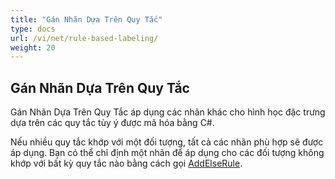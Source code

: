 ```yaml
---
title: "Gán Nhãn Dựa Trên Quy Tắc"
type: docs
url: /vi/net/rule-based-labeling/
weight: 20
---
```


## **Gán Nhãn Dựa Trên Quy Tắc**
Gán Nhãn Dựa Trên Quy Tắc áp dụng các nhãn khác cho hình học đặc trưng dựa trên các quy tắc tùy ý được mã hóa bằng C#.

Nếu nhiều quy tắc khớp với một đối tượng, tất cả các nhãn phù hợp sẽ được áp dụng. Bạn có thể chỉ định một nhãn để áp dụng cho các đối tượng không khớp với bất kỳ quy tắc nào bằng cách gọi [AddElseRule](https://reference.aspose.com/gis/net/aspose.gis.rendering.labelings/rulebasedlabeling/methods/addelserule).
